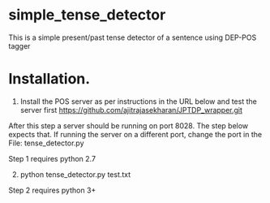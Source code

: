 # simple_tense_detector
This is a simple present/past tense detector of a sentence using DEP-POS tagger

# Installation.

1) Install the POS server as per instructions in the URL below and test the server first
https://github.com/ajitrajasekharan/JPTDP_wrapper.git

After this step a server should be running on port 8028. The step below expects that. If running the server on  a different port, change the port in the  File: tense_detector.py

Step 1 requires python 2.7

2) python tense_detector.py test.txt

Step 2 requires python 3+
